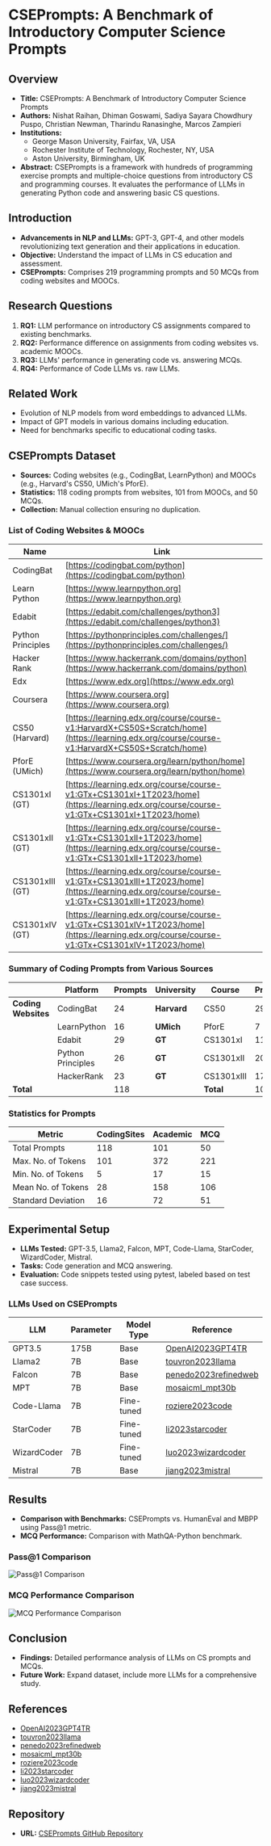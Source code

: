 # CSEPrompts: A Benchmark of Introductory Computer Science Prompts

## Overview
- **Title:** CSEPrompts: A Benchmark of Introductory Computer Science Prompts
- **Authors:** Nishat Raihan, Dhiman Goswami, Sadiya Sayara Chowdhury Puspo, Christian Newman, Tharindu Ranasinghe, Marcos Zampieri
- **Institutions:**
  - George Mason University, Fairfax, VA, USA
  - Rochester Institute of Technology, Rochester, NY, USA
  - Aston University, Birmingham, UK
- **Abstract:** CSEPrompts is a framework with hundreds of programming exercise prompts and multiple-choice questions from introductory CS and programming courses. It evaluates the performance of LLMs in generating Python code and answering basic CS questions.

## Introduction
- **Advancements in NLP and LLMs:** GPT-3, GPT-4, and other models revolutionizing text generation and their applications in education.
- **Objective:** Understand the impact of LLMs in CS education and assessment.
- **CSEPrompts:** Comprises 219 programming prompts and 50 MCQs from coding websites and MOOCs.

## Research Questions
1. **RQ1:** LLM performance on introductory CS assignments compared to existing benchmarks.
2. **RQ2:** Performance difference on assignments from coding websites vs. academic MOOCs.
3. **RQ3:** LLMs' performance in generating code vs. answering MCQs.
4. **RQ4:** Performance of Code LLMs vs. raw LLMs.

## Related Work
- Evolution of NLP models from word embeddings to advanced LLMs.
- Impact of GPT models in various domains including education.
- Need for benchmarks specific to educational coding tasks.

## CSEPrompts Dataset
- **Sources:** Coding websites (e.g., CodingBat, LearnPython) and MOOCs (e.g., Harvard's CS50, UMich's PforE).
- **Statistics:** 118 coding prompts from websites, 101 from MOOCs, and 50 MCQs.
- **Collection:** Manual collection ensuring no duplication.

### List of Coding Websites & MOOCs
| Name             | Link                                                           |
|------------------|----------------------------------------------------------------|
| CodingBat        | [https://codingbat.com/python](https://codingbat.com/python)   |
| Learn Python     | [https://www.learnpython.org](https://www.learnpython.org)     |
| Edabit           | [https://edabit.com/challenges/python3](https://edabit.com/challenges/python3) |
| Python Principles| [https://pythonprinciples.com/challenges/](https://pythonprinciples.com/challenges/) |
| Hacker Rank      | [https://www.hackerrank.com/domains/python](https://www.hackerrank.com/domains/python) |
| Edx              | [https://www.edx.org](https://www.edx.org)                     |
| Coursera         | [https://www.coursera.org](https://www.coursera.org)           |
| CS50 (Harvard)   | [https://learning.edx.org/course/course-v1:HarvardX+CS50S+Scratch/home](https://learning.edx.org/course/course-v1:HarvardX+CS50S+Scratch/home) |
| PforE (UMich)    | [https://www.coursera.org/learn/python/home](https://www.coursera.org/learn/python/home) |
| CS1301xI (GT)    | [https://learning.edx.org/course/course-v1:GTx+CS1301xI+1T2023/home](https://learning.edx.org/course/course-v1:GTx+CS1301xI+1T2023/home) |
| CS1301xII (GT)   | [https://learning.edx.org/course/course-v1:GTx+CS1301xII+1T2023/home](https://learning.edx.org/course/course-v1:GTx+CS1301xII+1T2023/home) |
| CS1301xIII (GT)  | [https://learning.edx.org/course/course-v1:GTx+CS1301xIII+1T2023/home](https://learning.edx.org/course/course-v1:GTx+CS1301xIII+1T2023/home) |
| CS1301xIV (GT)   | [https://learning.edx.org/course/course-v1:GTx+CS1301xIV+1T2023/home](https://learning.edx.org/course/course-v1:GTx+CS1301xIV+1T2023/home) |

### Summary of Coding Prompts from Various Sources
|                          | Platform         | Prompts | University | Course      | Prompts | University | Course     | Prompts |
|--------------------------|------------------|---------|------------|-------------|---------|------------|------------|---------|
| **Coding Websites**      | CodingBat        | 24      | **Harvard**| CS50        | 29      | **GT**     | CS1301xI   | 20      |
|                          | LearnPython      | 16      | **UMich**  | PforE       | 7       | **GT**     | CS1301xII  | 8       |
|                          | Edabit           | 29      | **GT**     | CS1301xI    | 11      | **GT**     | CS1301xIII | 6       |
|                          | Python Principles| 26      | **GT**     | CS1301xII   | 20      | **GT**     | CS1301xIV  | 16      |
|                          | HackerRank       | 23      | **GT**     | CS1301xIII  | 17      |            |            |         |
| **Total**                |                  | 118     |            | **Total**   | 101     |            | **Total**  | 50      |

### Statistics for Prompts
| Metric             | CodingSites | Academic | MCQ |
|--------------------|-------------|----------|-----|
| Total Prompts      | 118         | 101      | 50  |
| Max. No. of Tokens | 101         | 372      | 221 |
| Min. No. of Tokens | 5           | 17       | 15  |
| Mean No. of Tokens | 28          | 158      | 106 |
| Standard Deviation | 16          | 72       | 51  |

## Experimental Setup
- **LLMs Tested:** GPT-3.5, Llama2, Falcon, MPT, Code-Llama, StarCoder, WizardCoder, Mistral.
- **Tasks:** Code generation and MCQ answering.
- **Evaluation:** Code snippets tested using pytest, labeled based on test case success.

### LLMs Used on CSEPrompts
| LLM        | Parameter | Model Type | Reference                                   |
|------------|-----------|------------|---------------------------------------------|
| GPT3.5     | 175B      | Base       | [OpenAI2023GPT4TR](https://arxiv.org/abs/2303.08774) |
| Llama2     | 7B        | Base       | [touvron2023llama](https://arxiv.org/abs/2307.09288) |
| Falcon     | 7B        | Base       | [penedo2023refinedweb](https://arxiv.org/abs/2306.14898) |
| MPT        | 7B        | Base       | [mosaicml_mpt30b](https://arxiv.org/abs/2308.00325) |
| Code-Llama | 7B        | Fine-tuned | [roziere2023code](https://arxiv.org/abs/2308.12950) |
| StarCoder  | 7B        | Fine-tuned | [li2023starcoder](https://arxiv.org/abs/2305.06161) |
| WizardCoder| 7B        | Fine-tuned | [luo2023wizardcoder](https://arxiv.org/abs/2306.08568) |
| Mistral    | 7B        | Base       | [jiang2023mistral](https://arxiv.org/abs/2310.06825) |

## Results
- **Comparison with Benchmarks:** CSEPrompts vs. HumanEval and MBPP using Pass@1 metric.
- **MCQ Performance:** Comparison with MathQA-Python benchmark.

### Pass@1 Comparison
![Pass@1 Comparison](passat1_comparison.png)

### MCQ Performance Comparison
![MCQ Performance Comparison](mcq_performance.png)

## Conclusion
- **Findings:** Detailed performance analysis of LLMs on CS prompts and MCQs.
- **Future Work:** Expand dataset, include more LLMs for a comprehensive study.

## References
- [OpenAI2023GPT4TR](https://arxiv.org/abs/2303.08774)
- [touvron2023llama](https://arxiv.org/abs/2307.09288)
- [penedo2023refinedweb](https://arxiv.org/abs/2306.14898)
- [mosaicml_mpt30b](https://arxiv.org/abs/2308.00325)
- [roziere2023code](https://arxiv.org/abs/2308.12950)
- [li2023starcoder](https://arxiv.org/abs/2305.06161)
- [luo2023wizardcoder](https://arxiv.org/abs/2306.08568)
- [jiang2023mistral](https://arxiv.org/abs/2310.06825)

## Repository
- **URL:** [CSEPrompts GitHub Repository](https://github.com/mraihan-gmu/CSEPrompts)
